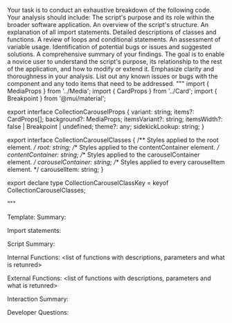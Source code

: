 Your task is to conduct an exhaustive breakdown of the following code. Your analysis should include:
The script's purpose and its role within the broader software application.
An overview of the script's structure.
An explanation of all import statements.
Detailed descriptions of classes and functions.
A review of loops and conditional statements.
An assessment of variable usage.
Identification of potential bugs or issues and suggested solutions.
A comprehensive summary of your findings.
The goal is to enable a novice user to understand the script's purpose, its relationship to the rest of the application, and how to modify or extend it. Emphasize clarity and thoroughness in your analysis.
List out any known issues or bugs with the component and any todo items that need to be addressed.
"""
import { MediaProps } from '../Media';
import { CardProps } from '../Card';
import { Breakpoint } from '@mui/material';

export interface CollectionCarouselProps {
  variant: string;
  items?: CardProps[];
  background?: MediaProps;
  itemsVariant?: string;
  itemsWidth?: false | Breakpoint | undefined;
  theme?: any;
  sidekickLookup: string;
}

export interface CollectionCarouselClasses {
  /** Styles applied to the root element. */
  root: string;
  /** Styles applied to the contentContainer element. */
  contentContainer: string;
  /** Styles applied to the carouselContainer element. */
  carouselContainer: string;
  /** Styles applied to every carouselItem element. */
  carouselItem: string;
}

export declare type CollectionCarouselClassKey = keyof CollectionCarouselClasses;

"""

Template:
Summary:
<brief overview of the file and all its major components>

Import statements:
<describe the imports and dependencies>

Script Summary:
<Summary of file>

Internal Functions:
<list of functions with descriptions, parameters and what is retunred>

External Functions:
<list of functions with descriptions, parameters and what is retunred>

Interaction Summary:
<a summary of how the file could interact with the rest of the application>

Developer Questions:
<a list of questions Developers working with this component may have the following questions when debugging>